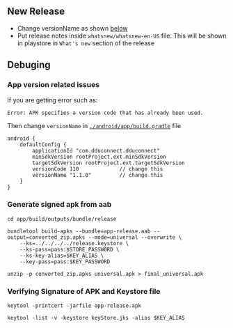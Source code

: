 ## New Release

- Change versionName as shown [below](#app-version-related-issues)
- Put release notes inside `whatsnew/whatsnew-en-US` file. This will be shown in playstore in `What's new` section of the release

## Debuging

### App version related issues

If you are getting error such as:
```
Error: APK specifies a version code that has already been used.
```
Then change `versionName` in [`./android/app/build.gradle`](./android/app/build.gradle) file
```
android {
    defaultConfig {
        applicationId "com.dduconnect.dduconnect"
        minSdkVersion rootProject.ext.minSdkVersion
        targetSdkVersion rootProject.ext.targetSdkVersion
        versionCode 110             // change this
        versionName "1.1.0"         // change this
    }
}
```


### Generate signed apk from aab
```
cd app/build/outputs/bundle/release

bundletool build-apks --bundle=app-release.aab --output=converted_zip.apks --mode=universal --overwrite \
    --ks=../../../../release.keystore \
    --ks-pass=pass:$STORE_PASSWORD \
    --ks-key-alias=$KEY_ALIAS \
    --key-pass=pass:$KEY_PASSWORD

unzip -p converted_zip.apks universal.apk > final_universal.apk
```

### Verifying Signature of APK and Keystore file
```
keytool -printcert -jarfile app-release.apk

keytool -list -v -keystore keyStore.jks -alias $KEY_ALIAS
```